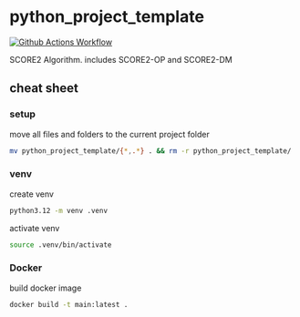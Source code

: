 # python_project_template

[![Github Actions Workflow](https://github.com/DiogoCarapito/score2/actions/workflows/main.yaml/badge.svg)](https://github.com/DiogoCarapito/score2/actions/workflows/main.yaml)

SCORE2 Algorithm. includes SCORE2-OP and SCORE2-DM

## cheat sheet

### setup

move all files and folders to the current project folder

```bash
mv python_project_template/{*,.*} . && rm -r python_project_template/
```

### venv

create venv

```bash
python3.12 -m venv .venv
```

activate venv

```bash
source .venv/bin/activate
```

### Docker

build docker image

```bash
docker build -t main:latest .
```
